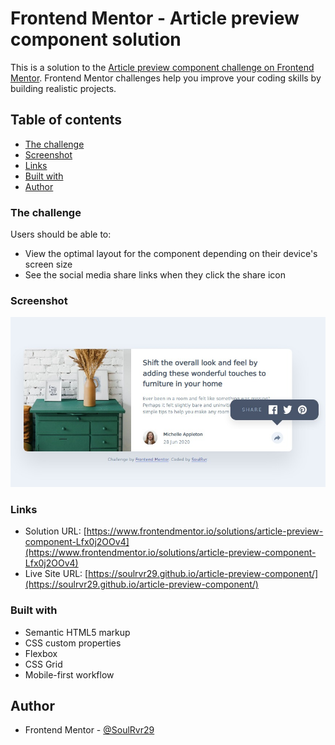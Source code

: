 # Frontend Mentor - Article preview component solution

This is a solution to the [Article preview component challenge on Frontend Mentor](https://www.frontendmentor.io/challenges/article-preview-component-dYBN_pYFT). Frontend Mentor challenges help you improve your coding skills by building realistic projects.

## Table of contents

- [The challenge](#the-challenge)
- [Screenshot](#screenshot)
- [Links](#links)
- [Built with](#built-with)
- [Author](#author)

### The challenge

Users should be able to:

- View the optimal layout for the component depending on their device's screen size
- See the social media share links when they click the share icon

### Screenshot

![](./screenshot.jpeg)

### Links

- Solution URL: [https://www.frontendmentor.io/solutions/article-preview-component-Lfx0j2OOv4](https://www.frontendmentor.io/solutions/article-preview-component-Lfx0j2OOv4)
- Live Site URL: [https://soulrvr29.github.io/article-preview-component/](https://soulrvr29.github.io/article-preview-component/)

### Built with

- Semantic HTML5 markup
- CSS custom properties
- Flexbox
- CSS Grid
- Mobile-first workflow

## Author

- Frontend Mentor - [@SoulRvr29](https://www.frontendmentor.io/profile/SoulRvr29)
